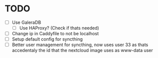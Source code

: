 # TODO
 - [ ] Use GaleraDB
    - [ ] Use HAProxy? (Check if thats needed)
 - [ ] Change ip in Caddyfile to not be localhost
 - [ ] Setup default config for syncthing
 - [ ] Better user management for syncthing, now uses user 33 as thats accedentaly the id that the nextcloud image uses as www-data user
